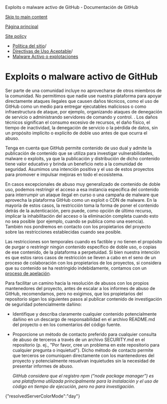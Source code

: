 Exploits o malware activo de GitHub - Documentación de GitHub

[Skip to main content](#main-content)

[Página principal](/es)

[Site policy](/es/site-policy)

* [Política del sitio](/es/site-policy)/
* [Directivas de Uso Aceptable](/es/site-policy/acceptable-use-policies)/
* [Malware Activo o explotaciones](/es/site-policy/acceptable-use-policies/github-active-malware-or-exploits)

Exploits o malware activo de GitHub
==========

Ser parte de una comunidad incluye no aprovecharse de otros miembros de la comunidad. No permitimos que nadie use nuestra plataforma para apoyar directamente ataques ilegales que causen daños técnicos, como el uso de GitHub como un medio para entregar ejecutables maliciosos o como infraestructura de ataque, por ejemplo, organizando ataques de denegación de servicio o administrando servidores de comando y control. . Los daños técnicos significan el consumo excesivo de recursos, el daño físico, el tiempo de inactividad, la denegación de servicio o la pérdida de datos, sin un propósito implícito o explícito de doble uso antes de que ocurra el abuso.

Tenga en cuenta que GitHub permite contenido de uso dual y admite la publicación de contenido que se utiliza para investigar vulnerabilidades, malware o exploits, ya que la publicación y distribución de dicho contenido tiene valor educativo y brinda un beneficio neto a la comunidad de seguridad. Asumimos una intención positiva y el uso de estos proyectos para promover e impulsar mejoras en todo el ecosistema.

En casos excepcionales de abuso muy generalizado de contenido de doble uso, podemos restringir el acceso a esa instancia específica del contenido para interrumpir un ataque ilegal en curso o una campaña de malware que aprovecha la plataforma GitHub como un exploit o CDN de malware. En la mayoría de estos casos, la restricción toma la forma de poner el contenido detrás de la autenticación, pero puede, como opción de último recurso, implicar la inhabilitación del acceso o la eliminación completa cuando esto no sea posible (por ejemplo, cuando se publica como una esencia). También nos pondremos en contacto con los propietarios del proyecto sobre las restricciones establecidas cuando sea posible.

Las restricciones son temporales cuando es factible y no tienen el propósito de purgar o restringir ningún contenido específico de doble uso, o copias de ese contenido, de la plataforma a perpetuidad. Si bien nuestra intención es que estos raros casos de restricción se lleven a cabo en el seno de un proceso de colaboración con los propietarios de los proyectos, si considera que su contenido se ha restringido indebidamente, contamos con un [proceso de apelación](/es/site-policy/acceptable-use-policies/github-appeal-and-reinstatement).

Para facilitar un camino hacia la resolución de abusos con los propios mantenedores del proyecto, antes de escalar a los informes de abuso de GitHub, recomendamos, pero no exigimos, que los propietarios del repositorio sigan los siguientes pasos al publicar contenido de investigación de seguridad potencialmente dañino:

* Identifique y describa claramente cualquier contenido potencialmente dañino en un descargo de responsabilidad en el archivo README.md del proyecto o en los comentarios del código fuente.

* Proporcione un método de contacto preferido para cualquier consulta de abuso de terceros a través de un archivo SECURITY.md en el repositorio (p. ej., "Por favor, cree un problema en este repositorio para cualquier pregunta o inquietud"). Dicho método de contacto permite que terceros se comuniquen directamente con los mantenedores del proyecto y potencialmente resuelvan inquietudes sin la necesidad de presentar informes de abuso.

  *GitHub considera que el registro npm (“node package manager”) es una plataforma utilizada principalmente para la instalación y el uso de código en tiempo de ejecución, pero no para investigación.*

{"resolvedServerColorMode":"day"}
